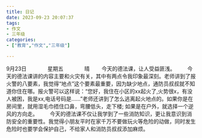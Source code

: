 ```yaml
---
title: 日记
date: 2023-09-23 20:07:37
tags:
- 作文
- 三年级
categories:
- ["教育","作文","三年级"]

---
```


9月23日&emsp;&emsp;&emsp;&emsp;星期五&emsp;&emsp;&emsp;&emsp;晴
&emsp;&emsp;今天的德法课，让人受益匪浅。
&emsp;&emsp;今天的德法课讲的内容主要和火灾有关，其中有两点令我印象最深刻。老师讲到了报火警的八要素，我觉得“地点”这个要素最重要，因为缺少地点，通防员叔叔就不知道你住在哪。报火警可以这样说：“您好，我住在小区的xx起火了,火势很x，有没人被困，我是xx,电话号码是……”老师还讲到了怎么逃离起火地点的。如果你是在房间里，就用湿毛巾捂住口鼻，弯腰低头，走下楼; 如果是在户外，就选择一个逆风的方向走。
&emsp;&emsp;今天的德法课不仅让我学到了一些消防知识，更让我意识到消防安全的重要性。我觉得小朋友平时在家千万不要做玩火等危险的动做，同时发生危险时也要学会保护自己，不给家人和消防员叔叔添加麻烦。


